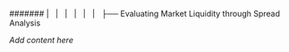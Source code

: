 ####### |   |   |   |   |   |   ├── Evaluating Market Liquidity through Spread Analysis

*Add content here*